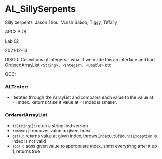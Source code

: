 # AL_SillySerpents

Silly Serpents: Jason Zhou, Vansh Saboo, Tiggy, Tiffany

APCS PD8

Lab 02

2021-12-13


DISCO: Collections of Integers... what if we made this an 
       interface and had OrderedArrayList 
       ```<String>, <Integer>, <Double>``` etc

QCC:

### ALTester:
* Iterates through the ArrayList and compares each value to the value at +1 index. Returns false if value at +1 index is smaller.

### OrderedArrayList
* ```toString()```: returns stringified version
* ```remove()```: removes value at given index
* ```get()```: returns value at given index, throws ```IndexOutOfBoundsException``` is index is not valid
* ```add()```: adds given value to appropriate index, shifts everything after it up 1, returns true

